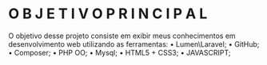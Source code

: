 # O B J E T I V O P R I N C I P A L
O objetivo desse projeto consiste em exibir meus conhecimentos em
desenvolvimento web utilizando as ferramentas:
• Lumen\Laravel;
• GitHub;
• Composer;
• PHP OO;
• Mysql;
• HTML5 + CSS3;
• JAVASCRIPT;
